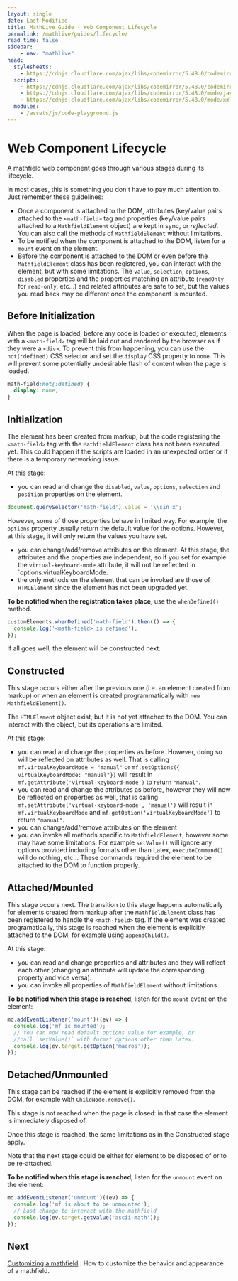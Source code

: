```yaml
---
layout: single
date: Last Modified
title: MathLive Guide - Web Component Lifecycle
permalink: /mathlive/guides/lifecycle/
read_time: false
sidebar:
    - nav: "mathlive"
head:
  stylesheets:
    - https://cdnjs.cloudflare.com/ajax/libs/codemirror/5.48.0/codemirror.min.css
  scripts:
    - https://cdnjs.cloudflare.com/ajax/libs/codemirror/5.48.0/codemirror.min.js
    - https://cdnjs.cloudflare.com/ajax/libs/codemirror/5.48.0/mode/javascript/javascript.min.js
    - https://cdnjs.cloudflare.com/ajax/libs/codemirror/5.48.0/mode/xml/xml.min.js
  modules:
    - /assets/js/code-playground.js
---
```

<script>
    moduleMap = {
        mathlive: "//unpkg.com/mathlive/dist/mathlive.min.mjs",
        "html-to-image": "///assets/js/html-to-image.js",
    };
</script>


# Web Component Lifecycle

A mathfield web component goes through various stages during its lifecycle.

In most cases, this is something you don't have to pay much attention to. Just 
remember these guidelines:
* Once a component is attached to the DOM, attributes (key/value pairs 
attached to the `<math-field>` tag and properties (key/value pairs attached
to a `MathfieldElement` object) are kept in sync, or _reflected_. You can also
call the methods of `MathfieldElement` without limitations. 
* To be notified when the component is attached to the DOM, listen for a `mount`
 event on the element.
* Before the component is attached to the DOM or even before the `MathfieldElement`
class has been registered, you can interact with the element, but with
some limitations. The `value`, `selection`, `options`, `disabled` properties
and the properties matching an attribute (`readOnly` for `read-only`, etc...)
and related attributes are safe to set, but the values you read back may be 
different once the component is mounted.

## Before Initialization

When the page is loaded, before any code is loaded or executed, elements with a
`<math-field>` tag will be laid out and rendered by the browser as if they were
a `<div>`. To prevent this from happening, you can use the `not(:defined)` CSS 
selector and set the `display` CSS property to `none`. This will prevent 
some potentially undesirable flash of content when the page is loaded.

```css
math-field:not(:defined) {
  display: none;
}
```

## Initialization

The element has been created from markup, but the code registering
the `<math-field>` tag with the `MathfieldElement` class has not been executed
yet. This could happen if the scripts are loaded in an unexpected order or
if there is a temporary networking issue.

At this stage:

* you can read and change the `disabled`, `value`, `options`, `selection` and 
`position` properties on the element.
```javascript
document.querySelector('math-field').value = '\\sin x';
```
However, some of those properties behave in limited way. For example, the `options`
property usually return the default value for the options. However, at this stage,
it will only return the values you have set.
* you can change/add/remove attributes on the element. At this stage, the 
attributes and the properties are independent, so if you set for example the
`virtual-keyboard-mode` attribute, it will not be reflected in 
`options.virtualKeyboardMode.
* the only methods on the element that can be invoked are those of `HTMLElement` 
since the element has not been upgraded yet. 

**To be notified when the registration takes place**, use the `whenDefined()` method.

```javascript
customElements.whenDefined('math-field').then(() => {
  console.log('<math-field> is defined');
});
```

If all goes well, the element will be constructed next.

## Constructed

This stage occurs either after the previous one (i.e. an element created
from markup) or when an element is created programmatically with `new MathfieldElement()`.

The `HTMLElement` object exist, but it is not yet attached to the DOM. You can 
interact with the object, but its operations are limited.

At this stage:
* you can read and change the properties as before. However, doing so will
be reflected on attributes as well. That is calling `mf.virtualKeyboardMode = "manual"` or
`mf.setOptions({ virtualKeyboardMode: "manual"})`
will result in `mf.getAttribute('virtual-keyboard-mode')` to return `"manual"`.
* you can read and change the attributes as before, however they will now 
be reflected on properties as well, that is calling `mf.setAttribute('virtual-keyboard-mode', 'manual')`
will result in `mf.virtualKeyboardMode` and `mf.getOption('virtualKeyboardMode')` 
to return `"manual"`.
* you can change/add/remove attributes on the element
* you can invoke all methods specific to `MathfieldElement`, however some may
have some limitations. For example `setValue()` will ignore any options provided
including formats other than Latex, `executeCommand()` will do nothing, etc... 
These commands required the element to be attached to the DOM to function properly.


## Attached/Mounted

This stage occurs next. The transition to this stage happens
automatically for elements created from markup after the `MathfieldElement`
class has been registered to handle the `<math-field>` tag. If the element
was created programatically, this stage is reached when the element is explicitly
attached to the DOM, for example using `appendChild()`.

At this stage:
* you can read and change properties and attributes and they will reflect 
each other (changing an attribute will update the corresponding property and 
vice versa).
* you can invoke all properties of `MathfieldElement` without limitations

**To be notified when this stage is reached**, listen for the `mount` event on 
the element:
```javascript
md.addEventListener('mount')((ev) => {
  console.log('mf is mounted');
  // You can now read default options value for example, or 
  //call `setValue()` with format options other than Latex.
  console.log(ev.target.getOption('macros'));
});
```

## Detached/Unmounted

This stage can be reached if the element is explicitly removed from the DOM,
for example with `ChildNode.remove()`.

This stage is not reached when the page is closed: in that case the element
is immediately disposed of.

Once this stage is reached, the same limitations as in the Constructed stage
apply.

Note that the next stage could be either for element to be disposed of 
or to be re-attached.

**To be notified when this stage is reached**, listen for the `unmount` event on 
the element:
```javascript
md.addEventListener('unmount')((ev) => {
  console.log('mf is about to be unmounted');
  // Last change to interact with the mathfield
  console.log(ev.target.getValue('ascii-math'));
});
```

## Next

<a href="/mathlive/guides/customizing">Customizing a mathfield<span><i class="fas fa-chevron-right navigation"></i><span></span></a>
:    How to customize the behavior and appearance of a mathfield.
